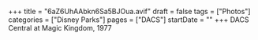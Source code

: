 +++
title = "6aZ6UhAAbkn6Sa5BJOua.avif"
draft = false
tags = ["Photos"]
categories = ["Disney Parks"]
pages = ["DACS"]
startDate = ""
+++
DACS Central at Magic Kingdom, 1977
